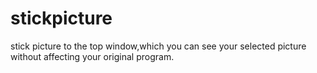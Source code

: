 # stickpicture
stick picture to the top window,which you can see your selected picture without affecting your original program.
